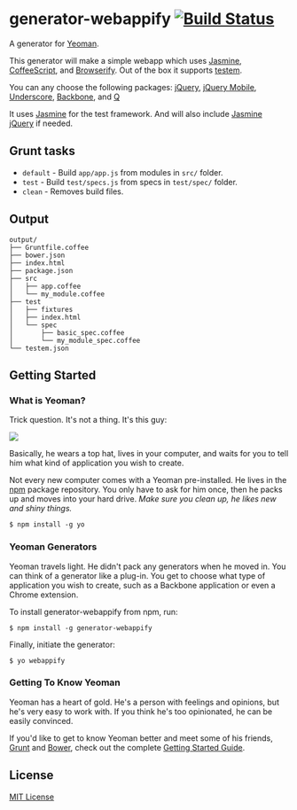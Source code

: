 # generator-webappify [![Build Status](https://secure.travis-ci.org/sukima/generator-webappify.png?branch=master)](https://travis-ci.org/sukima/generator-webappify)

A generator for [Yeoman](http://yeoman.io).

This generator will make a simple webapp which uses [Jasmine][], [CoffeeScript][], and [Browserify][]. Out of the box it supports [testem][].

You can any choose the following packages: [jQuery][], [jQuery Mobile][JQM], [Underscore][], [Backbone][], and [Q][]

It uses [Jasmine][] for the test framework. And will also include [Jasmine jQuery][jasminejq] if needed.

[CoffeeScript]: http://coffeescript.org/
[Browserify]: http://browserify.org/
[testem]: https://github.com/airportyh/testem
[Jasmine]: https://jasmine.github.io/
[jasminejq]: https://github.com/velesin/jasmine-jquery
[jQuery]: http://jquery.com/
[JQM]: http://jquerymobile.com/
[Underscore]: http://underscorejs.org/
[Backbone]: http://backbonejs.org/
[Q]: http://documentup.com/kriskowal/q/

## Grunt tasks

- `default` - Build `app/app.js` from modules in `src/` folder.
- `test` - Build `test/specs.js` from specs in `test/spec/` folder.
- `clean` - Removes build files.

## Output

    output/
    ├── Gruntfile.coffee
    ├── bower.json
    ├── index.html
    ├── package.json
    ├── src
    │   ├── app.coffee
    │   └── my_module.coffee
    ├── test
    │   ├── fixtures
    │   ├── index.html
    │   └── spec
    │       ├── basic_spec.coffee
    │       └── my_module_spec.coffee
    └── testem.json

## Getting Started

### What is Yeoman?

Trick question. It's not a thing. It's this guy:

![](http://i.imgur.com/JHaAlBJ.png)

Basically, he wears a top hat, lives in your computer, and waits for you to tell him what kind of application you wish to create.

Not every new computer comes with a Yeoman pre-installed. He lives in the [npm](https://npmjs.org) package repository. You only have to ask for him once, then he packs up and moves into your hard drive. *Make sure you clean up, he likes new and shiny things.*

```
$ npm install -g yo
```

### Yeoman Generators

Yeoman travels light. He didn't pack any generators when he moved in. You can think of a generator like a plug-in. You get to choose what type of application you wish to create, such as a Backbone application or even a Chrome extension.

To install generator-webappify from npm, run:

```
$ npm install -g generator-webappify
```

Finally, initiate the generator:

```
$ yo webappify
```

### Getting To Know Yeoman

Yeoman has a heart of gold. He's a person with feelings and opinions, but he's very easy to work with. If you think he's too opinionated, he can be easily convinced.

If you'd like to get to know Yeoman better and meet some of his friends, [Grunt](http://gruntjs.com) and [Bower](http://bower.io), check out the complete [Getting Started Guide](https://github.com/yeoman/yeoman/wiki/Getting-Started).


## License

[MIT License](http://en.wikipedia.org/wiki/MIT_License)
